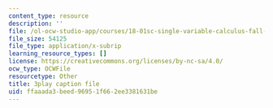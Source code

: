 ```yaml
---
content_type: resource
description: ''
file: /ol-ocw-studio-app/courses/18-01sc-single-variable-calculus-fall-2010/ffaaada3beed96951f662ee3381631be_PNTnmH6jsRI.srt
file_size: 54125
file_type: application/x-subrip
learning_resource_types: []
license: https://creativecommons.org/licenses/by-nc-sa/4.0/
ocw_type: OCWFile
resourcetype: Other
title: 3play caption file
uid: ffaaada3-beed-9695-1f66-2ee3381631be
---
```

